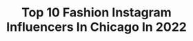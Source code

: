 ---
title: Top 10 Fashion Instagram Influencers In Chicago In 2022
description: >-
  Find top fashion Instagram influencers in Chicago in 2022. Most popular hashtags: #chicago #fashion #model.
platform: Instagram
hits: 420
text_top: Identify the most popular Instagram influencers on inBeat.
text_bottom: inBeat holds 420 Instagram influencers like this in Chicago, United States for you to contact.
profiles:
  - username: "erikmarthaler"
    fullname: >-
      E r i k  M a r t h a l e r
    bio: >-
      Travel | Street | Product | Portrait | Fashion Chicago 📸 Sony A7rii 🏋🏼‍♂️ Gym Owner: @lateralfitnesschicago 👇🏼 Website and Prints 👇🏼
    location: "United States"
    followers: 30943
    engagement: 249
    commentsToLikes: 0.032307
    id: ck15pvc2dzta60i19k0w41s1x
    verified: false
    hashtags: ""
  - username: "yvettemayorga"
    fullname: >-
      🍭🍰🍒Yvette Mayorga🍒🍰🍭
    bio: >-
      @massgallery 1/31•Xicanx: New Visions 2/13•Museo UNAM 2/13•In Flux 2/15 @chiculturcenter•@fashionchicago 3/27• Endlessly Dreaming 4/4 @everyyybodyyy
    location: "United States"
    followers: 6819
    engagement: 494
    commentsToLikes: 0.024191
    id: ck6tto1sobnxr0j71krfp9f0o
    verified: false
    hashtags: "#ilysm4artists, #4creativesbycreatives, #ilysm4artistsweek9, #ilysmart"
  - username: "hai_itscourtney"
    fullname: >-
      Courtney Monaé
    bio: >-
      Spread luv 💗| Singer 🎤| Model 👩🏾‍🦲| Vegan 🌱| Photographer 📸| Chains for sale ⛓ Curator of COLLECTIVES LINK 💫🦋🦄#COLLECTIVESLINK @collectiveslink 🧚🏾‍♀️
    location: "United States"
    followers: 7861
    engagement: 604
    commentsToLikes: 0.125839
    id: ck8t0nfmysnhc0j78o7mtauce
    verified: false
    hashtags: "#fashion, #chicago, #clothing, #chitown"
  - username: "shellybenson"
    fullname: >-
      Shelly Benson
    bio: >-
      𝕳𝖆𝖎𝖗𝖘𝖙𝖞𝖑𝖎𝖘𝖙. 𝕸𝖔𝖉𝖊𝖑. 𝕻𝖊𝖗𝖘𝖔𝖓𝖆𝖑𝕿𝖗𝖆𝖎𝖓𝖊𝖗. ᶜᵃⁿᶜᵉʳ☀️ᴳᵉᵐⁱⁿⁱ⬆️ᴾⁱˢᶜᵉˢ🌙 𝕸𝖔𝖔𝖓𝖈𝖍𝖎𝖑𝖉. 𝕸𝖊𝖗𝖒𝖆𝖎𝖉. 𝖜𝖎𝖙𝖈𝖍🧿. 𝕳𝖆𝖜𝖆𝖎𝖎𝖆𝖓/𝕻𝖔𝖑𝖞𝖓𝖊𝖘𝖎𝖆𝖓𝕯𝖆𝖓𝖈𝖊𝖗. 𝖑𝖚𝖕𝖚𝖘&𝖋𝖎𝖇𝖗𝖔𝖘𝖙𝖗𝖔𝖓𝖌. 🙃𝖇𝖎PD&𝖕𝖗𝖔𝖚𝖉.
    location: "United States"
    followers: 19559
    engagement: 400
    commentsToLikes: 0.027500
    id: ck8t2jr5dzrf70j780dkb5951
    verified: false
    hashtags: "#alternativefashion, #girlswholift, #styleblogger, #cbdhealth"
  - username: "legendarybroadway"
    fullname: >-
      That’s Broadway
    bio: >-
      🎧 *DJ - Producer 🐎 *Official “2X Grammy Award Winning 🏆🏆”Lil Nas X World Tour DJ 📸 *Fashion Influencer The Lost Art 🖼 Of The DJ Documentary 20’
    location: "United States"
    followers: 18363
    engagement: 66
    commentsToLikes: 0.121298
    id: ck6ue9f7apl710j71er3u93ul
    verified: false
    hashtags: "#comment, #fashion, #chicago, #art"
  - username: "bitch.rising"
    fullname: >-
      𝘽𝙄𝙏𝘾𝙃 𝙍𝙄𝙎𝙄𝙉𝙂 ™
    bio: >-
      ☾ Original 𝕤𝕡𝕚𝕔𝕪 Astrology Memes ☾ ⋆ Created by @spaceglam ⋆ ⋆ Follow @hornyastrology ⋆
    location: "United States"
    followers: 394723
    engagement: 288
    commentsToLikes: 0.016782
    id: ck0w33gtkreya0i19q8yjt367
    verified: false
    hashtags: "#zodiacmeme, #zodiacsign, #textmemes, #libramemes"
  - username: "asailorswifeblog"
    fullname: >-
      Kristal Leon| A Sailors Wife
    bio: >-
      + Military wife and Mom + Mom Blogger 📍Chicago + Lifestyle + Travel blogger + Children's book Reviewer
    location: "United States"
    followers: 28853
    engagement: 847
    commentsToLikes: 0.095411
    id: ck6tut8smia230j71n2o5heos
    verified: false
    hashtags: "#notsorry, #lagunamoonbeauty, #wooshbeauty, #wbpartner"
  - username: "jesssica.gabrielle"
    fullname: >-
      Jessica Gabrielle
    bio: >-
      📍Chicago Fashion, Food+ Lifestyle 🐶@lakeshorelenny
    location: "United States"
    followers: 3078
    engagement: 1662
    commentsToLikes: 0.168871
    id: ck9hajdxrcqnt0j78zq47l3qw
    verified: false
    hashtags: "#chicago, #livecolorfully, #ilovechicago, #chicagoshots"
  - username: "alexamorelli"
    fullname: >-
      Alexa Morelli
    bio: >-
      📍Chicago Fashion & Healthy Lifestyle + Blogging Tips 💌 alexabmorelli@gmail.com ⬇️Shop my looks & Blog
    location: "United States"
    followers: 19092
    engagement: 479
    commentsToLikes: 0.222048
    id: ck0w3rx3duyt20i19wx82fi7g
    verified: false
    hashtags: "#ltktravel, #ltkunder50, #falloutfits, #liketkit"
  - username: "aintno_holli_backgirl"
    fullname: >-
      Holli Kulpaka
    bio: >-
      | ⋆ ⋆ Chicago ⋆ ⋆ | •Fashion Merchandising•
    location: "United States"
    followers: 5927
    engagement: 1430
    commentsToLikes: 0.035503
    id: ckap8hthsod6p0i78eh5g50jr
    verified: false
    hashtags: "#chicago, #chicagoevents"
---